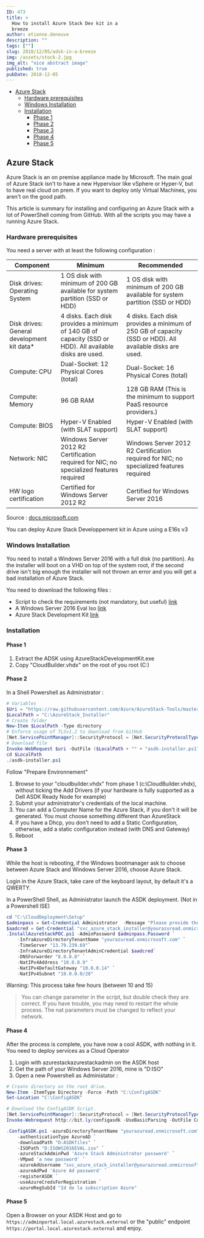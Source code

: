```yaml
---
ID: 473
title: >
  How to install Azure Stack Dev kit in a
  breeze
author: etienne.deneuve
description: ""
tags: [""]
slug: 2018/12/05/adsk-in-a-breeze
img: /assets/stock-2.jpg
img_alt: "nice abstract image"
published: true
pubDate: 2018-12-05
---
```


- [Azure Stack](#azure-stack)
  - [Hardware prerequisites](#hardware-prerequisites)
  - [Windows Installation](#windows-installation)
  - [Installation](#installation)
    - [Phase 1](#phase-1)
    - [Phase 2](#phase-2)
    - [Phase 3](#phase-3)
    - [Phase 4](#phase-4)
    - [Phase 5](#phase-5)

## Azure Stack

Azure Stack is an on premise appliance made by Microsoft. The main goal of Azure Stack isn't to have a new Hypervisor like vSphere or Hyper-V, but to have real cloud on prem. If you want to deploy only Virtual Machines, you aren't on the good path.

This article is summary for installing and configuring an Azure Stack with a lot of PowerShell coming from GitHub. With all the scripts you may have a running Azure Stack.

### Hardware prerequisites

You need a server with at least the following configuration :

| Component                                   | Minimum                                                                                                 | Recommended                                                                                             |
| ------------------------------------------- | ------------------------------------------------------------------------------------------------------- | ------------------------------------------------------------------------------------------------------- |
| Disk drives: Operating System               | 1 OS disk with minimum of 200 GB available for system partition (SSD or HDD)                            | 1 OS disk with minimum of 200 GB available for system partition (SSD or HDD)                            |
| Disk drives: General development kit data\* | 4 disks. Each disk provides a minimum of 140 GB of capacity (SSD or HDD). All available disks are used. | 4 disks. Each disk provides a minimum of 250 GB of capacity (SSD or HDD). All available disks are used. |
| Compute: CPU                                | Dual-Socket: 12 Physical Cores (total)                                                                  | Dual-Socket: 16 Physical Cores (total)                                                                  |
| Compute: Memory                             | 96 GB RAM                                                                                               | 128 GB RAM (This is the minimum to support PaaS resource providers.)                                    |
| Compute: BIOS                               | Hyper-V Enabled (with SLAT support)                                                                     | Hyper-V Enabled (with SLAT support)                                                                     |
| Network: NIC                                | Windows Server 2012 R2 Certification required for NIC; no specialized features required                 | Windows Server 2012 R2 Certification required for NIC; no specialized features required                 |
| HW logo certification                       | Certified for Windows Server 2012 R2                                                                    | Certified for Windows Server 2016                                                                       |

Source : [docs.microsoft.com](https://docs.microsoft.com/en-us/azure/azure-stack/asdk/asdk-deploy-considerations#hardware)

You can deploy Azure Stack Developpement kit in Azure using a E16s v3

### Windows Installation

You need to install a Windows Server 2016 with a full disk (no partition). As the installer will boot on a VHD on top of the system root, if the second drive isn't big enough the installer will not thrown an error and you will get a bad installation of Azure Stack.

You need to download the following files :

- Script to check the requirements (not mandatory, but useful) [link](https://gallery.technet.microsoft.com/Deployment-Checker-for-50e0f51b)
- A Windows Server 2016 Eval Iso [link](https://www.microsoft.com/en-us/evalcenter/evaluate-windows-server-2016)
- Azure Stack Development Kit [link](https://azure.microsoft.com/fr-fr/overview/azure-stack/development-kit/?v=try)

### Installation

#### Phase 1

1. Extract the ADSK using AzureStackDevelopmentKit.exe
1. Copy "CloudBuilder.vhdx" on the root of you root (C:\)

#### Phase 2

In a Shell Powershell as Administrator :

```powershell
# Variables
$Uri = "https://raw.githubusercontent.com/Azure/AzureStack-Tools/master/Deployment/asdk-installer.ps1"
$LocalPath = "C:\AzureStack_Installer"
# Create folder
New-Item $LocalPath -Type directory
# Enforce usage of TLSv1.2 to download from GitHub
[Net.ServicePointManager]::SecurityProtocol = [Net.SecurityProtocolType]::Tls12
# Download file
Invoke-WebRequest $uri -OutFile ($LocalPath + "" + "asdk-installer.ps1")
cd $LocalPath
./asdk-installer.ps1
```

Follow "Prepare Environnement"

1. Browse to your "cloudbuilder.vhdx" from phase 1 (c:\CloudBuilder.vhdx), without ticking the Add Drivers (if your hardware is fully supported as a Dell ASDK Ready Node for example)
1. Submit your administrator's credentials of the local machine.
1. You can add a Computer Name for the Azure Stack, if you don't it will be generated. You must choose something different than AzureStack
1. If you have a Dhcp, you don't need to add a Static Configuration, otherwise, add a static configuration instead (with DNS and Gateway)
1. Reboot

#### Phase 3

While the host is rebooting, if the Windows bootmanager ask to choose between Azure Stack and Windows Server 2016, choose Azure Stack.

Login in the Azure Stack, take care of the keyboard layout, by default it's a QWERTY.

In a PowerShell Shell, as Administrator launch the ASDK deployment. (Not in a Powershell ISE)

```powershell
cd "C:\CloudDeployment\Setup"
$adminpass = Get-Credential Administrator  -Message "Please provide the password for Local Administrator"
$aadcred = Get-Credential "svc_azure_stack_installer@yourazuread.onmicrosoft.com" -Message "Please provide the password for Azure AD"
.InstallAzureStackPOC.ps1 -AdminPassword $adminpass.Password `
    -InfraAzureDirectoryTenantName "yourazuread.onmicrosoft.com" `
    -TimeServer "13.79.239.69"`
    -InfraAzureDirectoryTenantAdminCredential $aadcred`
    -DNSForwarder "8.8.8.8" `
    -NatIPv4Address "10.0.0.9" `
    -NatIPv4DefaultGateway "10.0.0.14" `
    -NatIPv4Subnet "10.0.0.0/28"
```

Warning: This process take few hours (between 10 and 15)

> You can change parameter in the script, but double check they are correct. If you have trouble, you may need to restart the whole process.
> The nat parameters must be changed to reflect your network.

#### Phase 4

After the process is complete, you have now a cool ASDK, with nothing in it. You need to deploy services as a Cloud Operator

1. Login with azurestackazurestackadmin on the ASDK host
1. Get the path of your Windows Server 2016, mine is "D:ISO"
1. Open a new Powershell as Administator :

```powershell
# Create directory on the root drive.
New-Item -ItemType Directory -Force -Path "C:\ConfigASDK"
Set-Location "C:\ConfigASDK"

# Download the ConfigASDK Script.
[Net.ServicePointManager]::SecurityProtocol = [Net.SecurityProtocolType]::Tls12
Invoke-Webrequest http://bit.ly/configasdk -UseBasicParsing -OutFile ConfigASDK.ps1

.ConfigASDK.ps1 -azureDirectoryTenantName "yourazuread.onmicrosoft.com" `
    -authenticationType AzureAD `
    -downloadPath "D:ASDKfiles" `
    -ISOPath "D:ISOWS2016EVAL.iso" `
    -azureStackAdminPwd 'Azure Stack Administrator password' `
    -VMpwd 'a new password' `
    -azureAdUsername "svc_azure_stack_installer@yourazuread.onmicrosoft.com" `
    -azureAdPwd 'Azure Ad password' `
    -registerASDK `
    -useAzureCredsForRegistration `
    -azureRegSubId "Id de la subscription Azure"
```

#### Phase 5

Open a Browser on your ASDK Host and go to `https://adminportal.local.azurestack.external` or the "public" endpoint `https://portal.local.azurestack.external` and enjoy.
